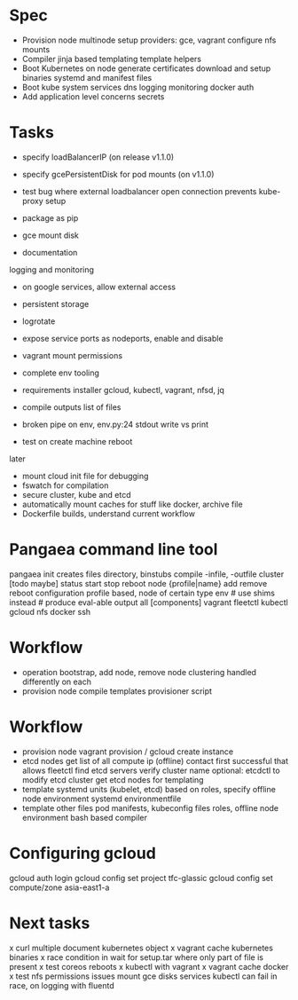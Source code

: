 # Spec

- Provision node
    multinode setup
    providers: gce, vagrant
    configure nfs mounts
- Compiler
    jinja based templating
    template helpers
- Boot Kubernetes on node
    generate certificates
    download and setup binaries
      systemd and manifest files
- Boot kube system services
    dns
    logging
    monitoring
    docker auth
- Add application level concerns
    secrets

# Tasks

- specify loadBalancerIP (on release v1.1.0)
- specify gcePersistentDisk for pod mounts (on v1.1.0)
- test bug where external loadbalancer open connection prevents kube-proxy setup

- package as pip
- gce mount disk
- documentation

logging and monitoring
- on google services, allow external access
- persistent storage
- logrotate

- expose service ports as nodeports, enable and disable

- vagrant mount permissions
- complete env tooling

- requirements installer
    gcloud, kubectl, vagrant, nfsd, jq
- compile outputs list of files
- broken pipe on env, env.py:24 stdout write vs print
- test on
    create
    machine reboot

later
- mount cloud init file for debugging
- fswatch for compilation
- secure cluster, kube and etcd
- automatically mount caches for stuff like docker, archive file
- Dockerfile builds, understand current workflow

# Pangaea command line tool

pangaea
  init
    creates files directory, binstubs
  compile
    -infile, -outfile
  cluster [todo maybe]
    status start stop reboot
    node {profile|name}
      add remove reboot
      configuration profile based, node of certain type
  env
    # use shims instead
    # produce eval-able output
    all
    [components]
      vagrant
      fleetctl
      kubectl
      gcloud
      nfs
      docker
      ssh

# Workflow

- operation
    bootstrap, add node, remove node
    clustering handled differently on each
- provision node
    compile templates
    provisioner script

# Workflow

- provision node
    vagrant provision / gcloud create instance
- etcd nodes
    get list of all compute ip (offline)
    contact first successful that allows fleetctl
    find etcd servers
    verify cluster name
    optional: etcdctl to modify etcd cluster
    get etcd nodes for templating
- template systemd units (kubelet, etcd)
    based on roles, specify offline
    node environment
      systemd environmentfile
- template other files
    pod manifests, kubeconfig files
    roles, offline
    node environment
      bash based compiler

# Configuring gcloud
gcloud auth login
gcloud config set project tfc-glassic
gcloud config set compute/zone asia-east1-a

# Next tasks
x curl multiple document kubernetes object
x vagrant cache kubernetes binaries
x race condition in wait for setup.tar where only part of file is present
x test coreos reboots
x kubectl with vagrant
x vagrant cache docker
x test nfs permissions issues
mount gce disks
services kubectl can fail in race, on logging with fluentd
